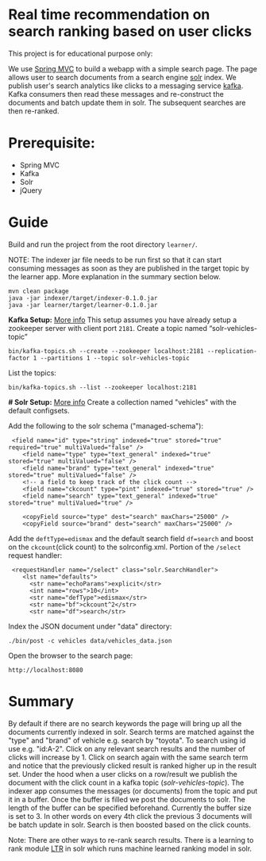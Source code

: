 # Real time recommendation on search ranking based on user clicks

This project is for educational purpose only:

We use [Spring MVC](https://spring.io/guides/gs/serving-web-content/) to build a webapp with a simple search page. The page allows user to search documents from a search engine [solr](https://lucene.apache.org/solr/guide/6_6/installing-solr.html) index. We publish user's search analytics like clicks to a messaging service [kafka](https://kafka.apache.org/). Kafka consumers then read these messages and re-construct the documents and batch update them in solr. The subsequent searches are then re-ranked.

# Prerequisite: 
- Spring MVC
- Kafka
- Solr
- jQuery

# Guide
Build and run the project from the root directory `learner/`.

NOTE: The indexer jar file needs to be run first so that it can start consuming messages as soon as they are published in the target topic by the learner app. More explanation in the summary section below.

```
mvn clean package
java -jar indexer/target/indexer-0.1.0.jar
java -jar learner/target/learner-0.1.0.jar
```
**Kafka Setup:** [More info](https://kafka.apache.org/quickstart)
This setup assumes you have already setup a zookeeper server with client port `2181`. Create a topic named “solr-vehicles-topic”
```
bin/kafka-topics.sh --create --zookeeper localhost:2181 --replication-factor 1 --partitions 1 --topic solr-vehicles-topic
```

List the topics:
```
bin/kafka-topics.sh --list --zookeeper localhost:2181
```

**# Solr Setup:** [More info](https://lucene.apache.org/solr/guide/7_5/installing-solr.html)
Create a collection named "vehicles" with the default configsets.

Add the following to the solr schema ("managed-schema"):
```
 <field name="id" type="string" indexed="true" stored="true" required="true" multiValued="false" />
    <field name="type" type="text_general" indexed="true" stored="true" multiValued="false" />
    <field name="brand" type="text_general" indexed="true" stored="true" multiValued="false" />
    <!-- a field to keep track of the click count -->
    <field name="ckcount" type="pint" indexed="true" stored="true" />	
    <field name="search" type="text_general" indexed="true" stored="true" multiValued="true" />
   
    <copyField source="type" dest="search" maxChars="25000" />
    <copyField source="brand" dest="search" maxChars="25000" />
```
Add the `deftType=edismax` and the default search field `df=search` and boost on the `ckcount`(click count)  to the solrconfig.xml. Portion of the `/select` request handler:
```
 <requestHandler name="/select" class="solr.SearchHandler">
    <lst name="defaults">
      <str name="echoParams">explicit</str>
      <int name="rows">10</int>
      <str name="defType">edismax</str>
      <str name="bf">ckcount^2</str>
      <str name="df">search</str>
```

Index the JSON document under "data" directory:

```./bin/post -c vehicles data/vehicles_data.json ```

Open the browser to the search page:

```
http://localhost:8080
```
# Summary
By default if there are no search keywords the page will bring up all the documents currently indexed in solr. Search terms are matched against the "type" and "brand" of vehicle e.g. search by "toyota". To search using id use e.g. "id:A-2". Click on any relevant search results and the number of clicks will increase by 1. Click on search again with the same search term and notice that the previously clicked result is ranked higher up in the result set. Under the hood when a user clicks on a row/result we publish the document with the click count in a kafka topic (*solr-vehicles-topic*). The indexer app consumes the messages (or documents) from the topic and put it in a buffer. Once the buffer is filled we post the documents to solr. The length of the buffer can be specified beforehand. Currently the buffer size is set to 3. In other words on every 4th click the previous 3 documents will be batch update in solr. Search is then boosted based on the click counts.

Note: There are other ways to re-rank search results. There is a learning to rank module [LTR](https://lucene.apache.org/solr/guide/7_6/learning-to-rank.html) in solr which runs machine learned ranking model in solr.
